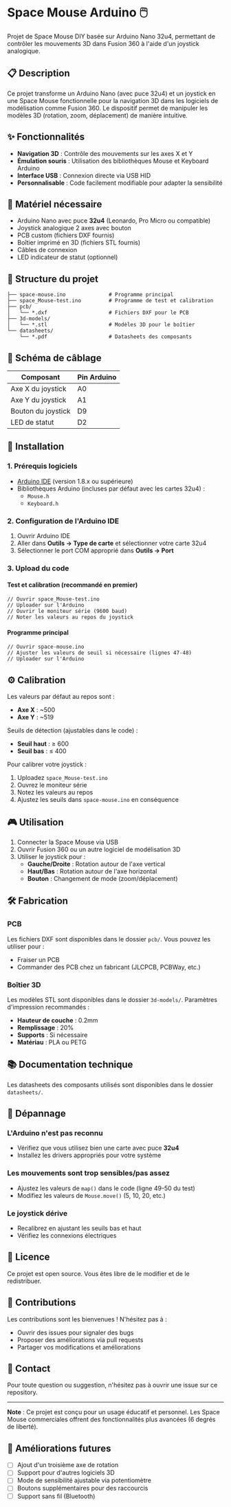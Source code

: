 # Space Mouse Arduino 🖱️

Projet de Space Mouse DIY basée sur Arduino Nano 32u4, permettant de contrôler les mouvements 3D dans Fusion 360 à l'aide d'un joystick analogique.

## 📋 Description

Ce projet transforme un Arduino Nano (avec puce 32u4) et un joystick en une Space Mouse fonctionnelle pour la navigation 3D dans les logiciels de modélisation comme Fusion 360. Le dispositif permet de manipuler les modèles 3D (rotation, zoom, déplacement) de manière intuitive.

## ✨ Fonctionnalités

- **Navigation 3D** : Contrôle des mouvements sur les axes X et Y
- **Émulation souris** : Utilisation des bibliothèques Mouse et Keyboard Arduino
- **Interface USB** : Connexion directe via USB HID
- **Personnalisable** : Code facilement modifiable pour adapter la sensibilité

## 🔧 Matériel nécessaire

- Arduino Nano avec puce **32u4** (Leonardo, Pro Micro ou compatible)
- Joystick analogique 2 axes avec bouton
- PCB custom (fichiers DXF fournis)
- Boîtier imprimé en 3D (fichiers STL fournis)
- Câbles de connexion
- LED indicateur de statut (optionnel)

## 📁 Structure du projet

```
├── space-mouse.ino              # Programme principal
├── space_Mouse-test.ino         # Programme de test et calibration
├── pcb/
│   └── *.dxf                    # Fichiers DXF pour le PCB
├── 3d-models/
│   └── *.stl                    # Modèles 3D pour le boîtier
└── datasheets/
    └── *.pdf                    # Datasheets des composants
```

## 🔌 Schéma de câblage

| Composant | Pin Arduino |
|-----------|-------------|
| Axe X du joystick | A0 |
| Axe Y du joystick | A1 |
| Bouton du joystick | D9 |
| LED de statut | D2 |

## 🚀 Installation

### 1. Prérequis logiciels

- [Arduino IDE](https://www.arduino.cc/en/software) (version 1.8.x ou supérieure)
- Bibliothèques Arduino (incluses par défaut avec les cartes 32u4) :
  - `Mouse.h`
  - `Keyboard.h`

### 2. Configuration de l'Arduino IDE

1. Ouvrir Arduino IDE
2. Aller dans **Outils → Type de carte** et sélectionner votre carte 32u4
3. Sélectionner le port COM approprié dans **Outils → Port**

### 3. Upload du code

#### Test et calibration (recommandé en premier)
```arduino
// Ouvrir space_Mouse-test.ino
// Uploader sur l'Arduino
// Ouvrir le moniteur série (9600 baud)
// Noter les valeurs au repos du joystick
```

#### Programme principal
```arduino
// Ouvrir space-mouse.ino
// Ajuster les valeurs de seuil si nécessaire (lignes 47-48)
// Uploader sur l'Arduino
```

## ⚙️ Calibration

Les valeurs par défaut au repos sont :
- **Axe X** : ~500
- **Axe Y** : ~519

Seuils de détection (ajustables dans le code) :
- **Seuil haut** : ≥ 600
- **Seuil bas** : ≤ 400

Pour calibrer votre joystick :
1. Uploadez `space_Mouse-test.ino`
2. Ouvrez le moniteur série
3. Notez les valeurs au repos
4. Ajustez les seuils dans `space-mouse.ino` en conséquence

## 🎮 Utilisation

1. Connecter la Space Mouse via USB
2. Ouvrir Fusion 360 ou un autre logiciel de modélisation 3D
3. Utiliser le joystick pour :
   - **Gauche/Droite** : Rotation autour de l'axe vertical
   - **Haut/Bas** : Rotation autour de l'axe horizontal
   - **Bouton** : Changement de mode (zoom/déplacement)

## 🛠️ Fabrication

### PCB
Les fichiers DXF sont disponibles dans le dossier `pcb/`. Vous pouvez les utiliser pour :
- Fraiser un PCB
- Commander des PCB chez un fabricant (JLCPCB, PCBWay, etc.)

### Boîtier 3D
Les modèles STL sont disponibles dans le dossier `3d-models/`. Paramètres d'impression recommandés :
- **Hauteur de couche** : 0.2mm
- **Remplissage** : 20%
- **Supports** : Si nécessaire
- **Matériau** : PLA ou PETG

## 📚 Documentation technique

Les datasheets des composants utilisés sont disponibles dans le dossier `datasheets/`.

## 🐛 Dépannage

### L'Arduino n'est pas reconnu
- Vérifiez que vous utilisez bien une carte avec puce **32u4**
- Installez les drivers appropriés pour votre système

### Les mouvements sont trop sensibles/pas assez
- Ajustez les valeurs de `map()` dans le code (ligne 49-50 du test)
- Modifiez les valeurs de `Mouse.move()` (5, 10, 20, etc.)

### Le joystick dérive
- Recalibrez en ajustant les seuils bas et haut
- Vérifiez les connexions électriques

## 📝 Licence

Ce projet est open source. Vous êtes libre de le modifier et de le redistribuer.

## 🤝 Contributions

Les contributions sont les bienvenues ! N'hésitez pas à :
- Ouvrir des issues pour signaler des bugs
- Proposer des améliorations via pull requests
- Partager vos modifications et améliorations

## 📧 Contact

Pour toute question ou suggestion, n'hésitez pas à ouvrir une issue sur ce repository.

---

**Note** : Ce projet est conçu pour un usage éducatif et personnel. Les Space Mouse commerciales offrent des fonctionnalités plus avancées (6 degrés de liberté).

## 🎯 Améliorations futures

- [ ] Ajout d'un troisième axe de rotation
- [ ] Support pour d'autres logiciels 3D
- [ ] Mode de sensibilité ajustable via potentiomètre
- [ ] Boutons supplémentaires pour des raccourcis
- [ ] Support sans fil (Bluetooth)